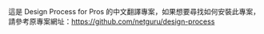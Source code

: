 這是 Design Process for Pros 的中文翻譯專案，如果想要尋找如何安裝此專案，請參考原專案網址：https://github.com/netguru/design-process
